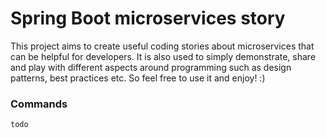 # Spring Boot microservices story

This project aims to create useful coding stories about microservices that can be helpful for developers.
It is also used to simply demonstrate, share and play with different aspects around programming such as design patterns, best practices etc. 
So feel free to use it and enjoy! :)

### Commands
```
todo
```
